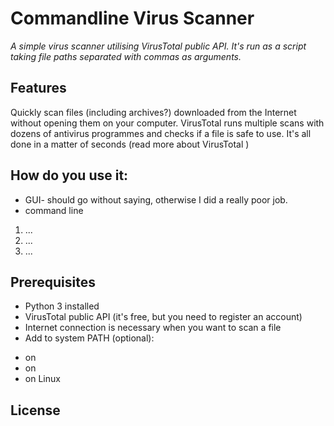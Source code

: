 # Commandline Virus Scanner
_A simple virus scanner utilising VirusTotal public API. It's run as a script taking file paths separated with commas as arguments._

## Features
Quickly scan files (including archives?) downloaded from the Internet without opening them on your computer. VirusTotal runs multiple scans with dozens of antivirus programmes and checks if a file is safe to use. It's all done in a matter of seconds (read more about VirusTotal <VirusTotal link>)

## How do you use it:
* GUI- should go without saying, otherwise I did a really poor job.
* command line
1. ...
2. ...
3. ...

## Prerequisites 
* Python 3 installed
* VirusTotal public API (it's free, but you need to register an account)
* Internet connection is necessary when you want to scan a file
* Add <scrypt name> to system PATH (optional):
- on <link Windows>
- on <link macOS>
- on Linux

## License
